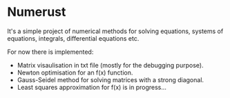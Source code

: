 # Numerust
It's a simple project of numerical methods for solving equations, systems of equations, integrals, differential equations etc.

For now there is implemented:
- Matrix visaulisation in txt file (mostly for the debugging purpose).
- Newton optimisation for an f(x) function.
- Gauss-Seidel method for solving matrices with a strong diagonal.
- Least squares approximation for f(x) is in progress...
